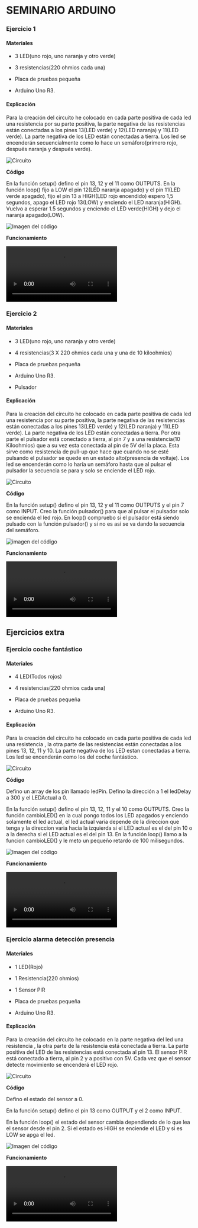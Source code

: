 # SEMINARIO ARDUINO

### Ejercicio 1

#### Materiales

- 3 LED(uno rojo, uno naranja y otro verde)

- 3 resistencias(220 ohmios cada una) 

- Placa de pruebas pequeña

- Arduino Uno R3.

#### Explicación

Para la creación del circuito he colocado en cada parte positiva de cada led una resistencia por su parte positiva, la parte negativa de las resistencias están conectadas a los pines 13(LED verde) y 12(LED naranja) y 11(LED verde). La parte negativa de los LED están conectadas a tierra. Los led se encenderán secuencialmente como lo hace un semáforo(primero rojo, después naranja y después verde).

![Circuito](https://github.com/MIGUE1999/PDIH/blob/main/P3/Multimedia/ej1.png)

**Código**

En la función setup() defino el pin 13, 12 y el 11 como OUTPUTS. En la función loop() fijo a LOW el pin 12(LED naranja apagado) y el pin 11(LED verde apagado), fijo el pin 13 a HIGH(LED rojo encendido) espero 1,5 segundos, apago el LED rojo 13(LOW) y enciendo el LED naranja(HIGH). Vuelvo a esperar 1.5 segundos y enciendo el LED verde(HIGH) y dejo el naranja apagado(LOW).

![Imagen del código](https://github.com/MIGUE1999/PDIH/blob/main/P3/Multimedia/ej1code.png)


**Funcionamiento**

![Video de la ejecucion](https://github.com/MIGUE1999/PDIH/blob/main/P3/Multimedia/ej1.mp4)





### Ejercicio 2

#### Materiales

- 3 LED(uno rojo, uno naranja y otro verde)

- 4 resistencias(3 X 220 ohmios cada una y una de 10 kiloohmios) 

- Placa de pruebas pequeña

- Arduino Uno R3.

- Pulsador

#### Explicación

Para la creación del circuito he colocado en cada parte positiva de cada led una resistencia por su parte positiva, la parte negativa de las resistencias están conectadas a los pines 13(LED verde) y 12(LED naranja) y 11(LED verde). La parte negativa de los LED están conectadas a tierra. Por otra parte el pulsador está conectado a tierra, al pin 7 y a una resistencia(10 Kiloohmios) que a su vez esta conectada al pin de 5V del la placa. Esta sirve como resistencia de pull-up que hace que cuando no se esté pulsando el pulsador se quede en un estado alto(presencia de voltaje). Los led se encenderán como lo haría un semáforo hasta que al pulsar el pulsador la secuencia se para y solo se enciende el LED rojo.

![Circuito](https://github.com/MIGUE1999/PDIH/blob/main/P3/Multimedia/ej2.png)


**Código**

En la función setup() defino el pin 13, 12 y el 11 como OUTPUTS y el pin 7 como INPUT. Creo la función pulsador() para que al pulsar el pulsador solo se encienda el led rojo. En loop() compruebo si el pulsador está siendo pulsado con la función pulsador() y si no es así se va dando la secuencia del semáforo. 

![imagen del código](https://github.com/MIGUE1999/PDIH/blob/main/P3/Multimedia/ej2code.png)


**Funcionamiento**

![Video de la ejecucion](https://github.com/MIGUE1999/PDIH/blob/main/P3/Multimedia/ej2.mp4)


## Ejercicios extra

### Ejercicio coche fantástico

#### Materiales

- 4 LED(Todos rojos)

- 4 resistencias(220 ohmios cada una) 

- Placa de pruebas pequeña

- Arduino Uno R3.

#### Explicación

Para la creación del circuito he colocado en cada parte positiva de cada led una resistencia , la otra parte  de las resistencias están conectadas a los pines 13, 12, 11 y 10. La parte negativa de los LED estan conectadas a tierra. Los led se encenderán como los del coche fantástico.

![Circuito](https://github.com/MIGUE1999/PDIH/blob/main/P3/Multimedia/ej3.png)

**Código**

Defino un array de los pin llamado ledPin. Defino la dirección a 1 el ledDelay a 300 y el LEDActual a 0.

En la función setup() defino el pin 13, 12, 11 y el 10 como OUTPUTS.
Creo la función cambioLED() en la cual pongo todos los LED apagados y enciendo solamente el led actual, el led actual varia depende de la direccion que tenga y la direccion varia hacia la izquierda si el LED actual es el del pin 10 o a la derecha si el LED actual es el del pin 13.
En la función loop() llamo a la funcion cambioLED() y le meto un pequeño retardo de 100 milisegundos.

![Imagen del código](https://github.com/MIGUE1999/PDIH/blob/main/P3/Multimedia/Captura%20de%20pantalla%20de%202021-04-28%2012-05-04.png)


**Funcionamiento**

![Video de la ejecucion](https://github.com/MIGUE1999/PDIH/blob/main/P3/Multimedia/ej3.mp4)


### Ejercicio alarma detección presencia

#### Materiales

- 1 LED(Rojo)

- 1 Resistencia(220 ohmios) 

- 1 Sensor PIR

- Placa de pruebas pequeña

- Arduino Uno R3.

#### Explicación

Para la creación del circuito he colocado en la parte negativa del led una resistencia , la otra parte de la resistencia está conectada a tierra. La parte positiva del LED de las resistencias está conectada al pin 13. El sensor PIR está conectado a tierra, al pin 2 y a positivo con 5V. Cada vez que el sensor detecte movimiento se encenderá el LED rojo.

![Circuito](https://github.com/MIGUE1999/PDIH/blob/main/P3/Multimedia/ej4.png)

**Código**

Defino el estado del sensor a 0.

En la función setup() defino el pin 13 como OUTPUT y el 2 como INPUT.

En la función loop() el estado del sensor cambia dependiendo de lo que lea el sensor desde el pin 2. Si el estado es HIGH se enciende el LED y si es LOW se apga el led.

![Imagen del código](https://github.com/MIGUE1999/PDIH/blob/main/P3/Multimedia/Captura%20de%20pantalla%20de%202021-04-28%2012-14-01.png)


**Funcionamiento**

![Video de la ejecucion](https://github.com/MIGUE1999/PDIH/blob/main/P3/Multimedia/ej4.mp4)
